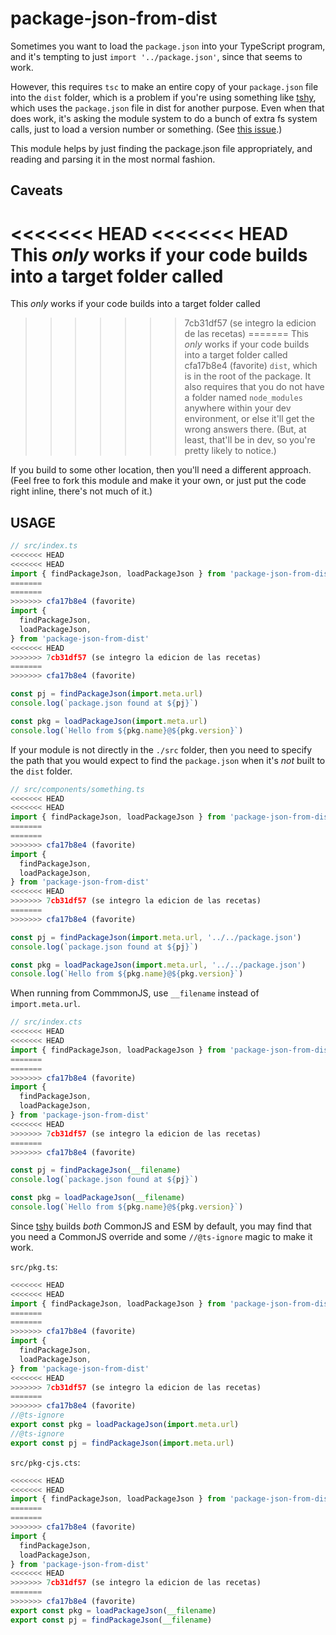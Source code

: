 # package-json-from-dist

Sometimes you want to load the `package.json` into your
TypeScript program, and it's tempting to just `import
'../package.json'`, since that seems to work.

However, this requires `tsc` to make an entire copy of your
`package.json` file into the `dist` folder, which is a problem if
you're using something like
[tshy](https://github.com/isaacs/tshy), which uses the
`package.json` file in dist for another purpose. Even when that
does work, it's asking the module system to do a bunch of extra
fs system calls, just to load a version number or something. (See
[this issue](https://github.com/isaacs/tshy/issues/61).)

This module helps by just finding the package.json file
appropriately, and reading and parsing it in the most normal
fashion.

## Caveats

<<<<<<< HEAD
<<<<<<< HEAD
This *only* works if your code builds into a target folder called
=======
This _only_ works if your code builds into a target folder called
>>>>>>> 7cb31df57 (se integro la edicion de las recetas)
=======
This _only_ works if your code builds into a target folder called
>>>>>>> cfa17b8e4 (favorite)
`dist`, which is in the root of the package. It also requires
that you do not have a folder named `node_modules` anywhere
within your dev environment, or else it'll get the wrong answers
there. (But, at least, that'll be in dev, so you're pretty likely
to notice.)

If you build to some other location, then you'll need a different
approach. (Feel free to fork this module and make it your own, or
just put the code right inline, there's not much of it.)

## USAGE

```js
// src/index.ts
<<<<<<< HEAD
<<<<<<< HEAD
import { findPackageJson, loadPackageJson } from 'package-json-from-dist'
=======
=======
>>>>>>> cfa17b8e4 (favorite)
import {
  findPackageJson,
  loadPackageJson,
} from 'package-json-from-dist'
<<<<<<< HEAD
>>>>>>> 7cb31df57 (se integro la edicion de las recetas)
=======
>>>>>>> cfa17b8e4 (favorite)

const pj = findPackageJson(import.meta.url)
console.log(`package.json found at ${pj}`)

const pkg = loadPackageJson(import.meta.url)
console.log(`Hello from ${pkg.name}@${pkg.version}`)
```

If your module is not directly in the `./src` folder, then you need
to specify the path that you would expect to find the
`package.json` when it's _not_ built to the `dist` folder.

```js
// src/components/something.ts
<<<<<<< HEAD
<<<<<<< HEAD
import { findPackageJson, loadPackageJson } from 'package-json-from-dist'
=======
=======
>>>>>>> cfa17b8e4 (favorite)
import {
  findPackageJson,
  loadPackageJson,
} from 'package-json-from-dist'
<<<<<<< HEAD
>>>>>>> 7cb31df57 (se integro la edicion de las recetas)
=======
>>>>>>> cfa17b8e4 (favorite)

const pj = findPackageJson(import.meta.url, '../../package.json')
console.log(`package.json found at ${pj}`)

const pkg = loadPackageJson(import.meta.url, '../../package.json')
console.log(`Hello from ${pkg.name}@${pkg.version}`)
```

When running from CommmonJS, use `__filename` instead of
`import.meta.url`.

```js
// src/index.cts
<<<<<<< HEAD
<<<<<<< HEAD
import { findPackageJson, loadPackageJson } from 'package-json-from-dist'
=======
=======
>>>>>>> cfa17b8e4 (favorite)
import {
  findPackageJson,
  loadPackageJson,
} from 'package-json-from-dist'
<<<<<<< HEAD
>>>>>>> 7cb31df57 (se integro la edicion de las recetas)
=======
>>>>>>> cfa17b8e4 (favorite)

const pj = findPackageJson(__filename)
console.log(`package.json found at ${pj}`)

const pkg = loadPackageJson(__filename)
console.log(`Hello from ${pkg.name}@${pkg.version}`)
```

Since [tshy](https://github.com/isaacs/tshy) builds _both_
CommonJS and ESM by default, you may find that you need a
CommonJS override and some `//@ts-ignore` magic to make it work.

`src/pkg.ts`:

```js
<<<<<<< HEAD
<<<<<<< HEAD
import { findPackageJson, loadPackageJson } from 'package-json-from-dist'
=======
=======
>>>>>>> cfa17b8e4 (favorite)
import {
  findPackageJson,
  loadPackageJson,
} from 'package-json-from-dist'
<<<<<<< HEAD
>>>>>>> 7cb31df57 (se integro la edicion de las recetas)
=======
>>>>>>> cfa17b8e4 (favorite)
//@ts-ignore
export const pkg = loadPackageJson(import.meta.url)
//@ts-ignore
export const pj = findPackageJson(import.meta.url)
```

`src/pkg-cjs.cts`:

```js
<<<<<<< HEAD
<<<<<<< HEAD
import { findPackageJson, loadPackageJson } from 'package-json-from-dist'
=======
=======
>>>>>>> cfa17b8e4 (favorite)
import {
  findPackageJson,
  loadPackageJson,
} from 'package-json-from-dist'
<<<<<<< HEAD
>>>>>>> 7cb31df57 (se integro la edicion de las recetas)
=======
>>>>>>> cfa17b8e4 (favorite)
export const pkg = loadPackageJson(__filename)
export const pj = findPackageJson(__filename)
```
